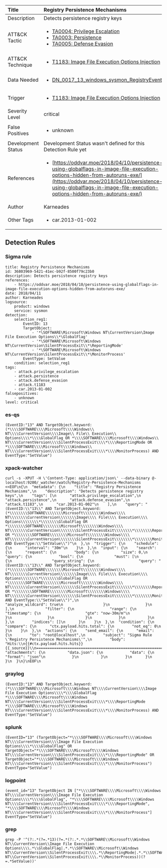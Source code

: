 | Title                | Registry Persistence Mechanisms                                                                                                                                                 |
|:---------------------|:------------------------------------------------------------------------------------------------------------------------------------------------------------|
| Description          | Detects persistence registry keys                                                                                                                                           |
| ATT&amp;CK Tactic    |  <ul><li>[TA0004: Privilege Escalation](https://attack.mitre.org/tactics/TA0004)</li><li>[TA0003: Persistence](https://attack.mitre.org/tactics/TA0003)</li><li>[TA0005: Defense Evasion](https://attack.mitre.org/tactics/TA0005)</li></ul>  |
| ATT&amp;CK Technique | <ul><li>[T1183: Image File Execution Options Injection](https://attack.mitre.org/techniques/T1183)</li></ul>  |
| Data Needed          | <ul><li>[DN_0017_13_windows_sysmon_RegistryEvent](../Data_Needed/DN_0017_13_windows_sysmon_RegistryEvent.md)</li></ul>  |
| Trigger              | <ul><li>[T1183: Image File Execution Options Injection](../Triggers/T1183.md)</li></ul>  |
| Severity Level       | critical |
| False Positives      | <ul><li>unknown</li></ul>  |
| Development Status   |  Development Status wasn't defined for this Detection Rule yet  |
| References           | <ul><li>[https://oddvar.moe/2018/04/10/persistence-using-globalflags-in-image-file-execution-options-hidden-from-autoruns-exe/](https://oddvar.moe/2018/04/10/persistence-using-globalflags-in-image-file-execution-options-hidden-from-autoruns-exe/)</li></ul>  |
| Author               | Karneades |
| Other Tags           | <ul><li>car.2013-01-002</li></ul> | 

## Detection Rules

### Sigma rule

```
title: Registry Persistence Mechanisms
id: 36803969-5421-41ec-b92f-8500f79c23b0
description: Detects persistence registry keys
references:
    - https://oddvar.moe/2018/04/10/persistence-using-globalflags-in-image-file-execution-options-hidden-from-autoruns-exe/
date: 2018/04/11
author: Karneades
logsource:
    product: windows
    service: sysmon
detection:
    selection_reg1:
        EventID: 13
        TargetObject:
            - '*\SOFTWARE\Microsoft\Windows NT\CurrentVersion\Image File Execution Options\\*\GlobalFlag'
            - '*\SOFTWARE\Microsoft\Windows NT\CurrentVersion\SilentProcessExit\\*\ReportingMode'
            - '*\SOFTWARE\Microsoft\Windows NT\CurrentVersion\SilentProcessExit\\*\MonitorProcess'
        EventType: SetValue
    condition: selection_reg1
tags:
    - attack.privilege_escalation
    - attack.persistence
    - attack.defense_evasion
    - attack.t1183
    - car.2013-01-002
falsepositives:
    - unknown
level: critical

```





### es-qs
    
```
(EventID:"13" AND TargetObject.keyword:(*\\\\SOFTWARE\\\\Microsoft\\\\Windows\\ NT\\\\CurrentVersion\\\\Image\\ File\\ Execution\\ Options\\\\*\\\\GlobalFlag OR *\\\\SOFTWARE\\\\Microsoft\\\\Windows\\ NT\\\\CurrentVersion\\\\SilentProcessExit\\\\*\\\\ReportingMode OR *\\\\SOFTWARE\\\\Microsoft\\\\Windows\\ NT\\\\CurrentVersion\\\\SilentProcessExit\\\\*\\\\MonitorProcess) AND EventType:"SetValue")
```


### xpack-watcher
    
```
curl -s -XPUT -H \'Content-Type: application/json\' --data-binary @- localhost:9200/_watcher/watch/Registry-Persistence-Mechanisms <<EOF\n{\n  "metadata": {\n    "title": "Registry Persistence Mechanisms",\n    "description": "Detects persistence registry keys",\n    "tags": [\n      "attack.privilege_escalation",\n      "attack.persistence",\n      "attack.defense_evasion",\n      "attack.t1183",\n      "car.2013-01-002"\n    ],\n    "query": "(EventID:\\"13\\" AND TargetObject.keyword:(*\\\\\\\\SOFTWARE\\\\\\\\Microsoft\\\\\\\\Windows\\\\ NT\\\\\\\\CurrentVersion\\\\\\\\Image\\\\ File\\\\ Execution\\\\ Options\\\\\\\\*\\\\\\\\GlobalFlag OR *\\\\\\\\SOFTWARE\\\\\\\\Microsoft\\\\\\\\Windows\\\\ NT\\\\\\\\CurrentVersion\\\\\\\\SilentProcessExit\\\\\\\\*\\\\\\\\ReportingMode OR *\\\\\\\\SOFTWARE\\\\\\\\Microsoft\\\\\\\\Windows\\\\ NT\\\\\\\\CurrentVersion\\\\\\\\SilentProcessExit\\\\\\\\*\\\\\\\\MonitorProcess) AND EventType:\\"SetValue\\")"\n  },\n  "trigger": {\n    "schedule": {\n      "interval": "30m"\n    }\n  },\n  "input": {\n    "search": {\n      "request": {\n        "body": {\n          "size": 0,\n          "query": {\n            "bool": {\n              "must": [\n                {\n                  "query_string": {\n                    "query": "(EventID:\\"13\\" AND TargetObject.keyword:(*\\\\\\\\SOFTWARE\\\\\\\\Microsoft\\\\\\\\Windows\\\\ NT\\\\\\\\CurrentVersion\\\\\\\\Image\\\\ File\\\\ Execution\\\\ Options\\\\\\\\*\\\\\\\\GlobalFlag OR *\\\\\\\\SOFTWARE\\\\\\\\Microsoft\\\\\\\\Windows\\\\ NT\\\\\\\\CurrentVersion\\\\\\\\SilentProcessExit\\\\\\\\*\\\\\\\\ReportingMode OR *\\\\\\\\SOFTWARE\\\\\\\\Microsoft\\\\\\\\Windows\\\\ NT\\\\\\\\CurrentVersion\\\\\\\\SilentProcessExit\\\\\\\\*\\\\\\\\MonitorProcess) AND EventType:\\"SetValue\\")",\n                    "analyze_wildcard": true\n                  }\n                }\n              ],\n              "filter": {\n                "range": {\n                  "timestamp": {\n                    "gte": "now-30m/m"\n                  }\n                }\n              }\n            }\n          }\n        },\n        "indices": []\n      }\n    }\n  },\n  "condition": {\n    "compare": {\n      "ctx.payload.hits.total": {\n        "not_eq": 0\n      }\n    }\n  },\n  "actions": {\n    "send_email": {\n      "email": {\n        "to": "root@localhost",\n        "subject": "Sigma Rule \'Registry Persistence Mechanisms\'",\n        "body": "Hits:\\n{{#ctx.payload.hits.hits}}{{_source}}\\n================================================================================\\n{{/ctx.payload.hits.hits}}",\n        "attachments": {\n          "data.json": {\n            "data": {\n              "format": "json"\n            }\n          }\n        }\n      }\n    }\n  }\n}\nEOF\n
```


### graylog
    
```
(EventID:"13" AND TargetObject.keyword:(*\\\\SOFTWARE\\\\Microsoft\\\\Windows NT\\\\CurrentVersion\\\\Image File Execution Options\\\\*\\\\GlobalFlag *\\\\SOFTWARE\\\\Microsoft\\\\Windows NT\\\\CurrentVersion\\\\SilentProcessExit\\\\*\\\\ReportingMode *\\\\SOFTWARE\\\\Microsoft\\\\Windows NT\\\\CurrentVersion\\\\SilentProcessExit\\\\*\\\\MonitorProcess) AND EventType:"SetValue")
```


### splunk
    
```
(EventID="13" (TargetObject="*\\\\SOFTWARE\\\\Microsoft\\\\Windows NT\\\\CurrentVersion\\\\Image File Execution Options\\\\*\\\\GlobalFlag" OR TargetObject="*\\\\SOFTWARE\\\\Microsoft\\\\Windows NT\\\\CurrentVersion\\\\SilentProcessExit\\\\*\\\\ReportingMode" OR TargetObject="*\\\\SOFTWARE\\\\Microsoft\\\\Windows NT\\\\CurrentVersion\\\\SilentProcessExit\\\\*\\\\MonitorProcess") EventType="SetValue")
```


### logpoint
    
```
(event_id="13" TargetObject IN ["*\\\\SOFTWARE\\\\Microsoft\\\\Windows NT\\\\CurrentVersion\\\\Image File Execution Options\\\\*\\\\GlobalFlag", "*\\\\SOFTWARE\\\\Microsoft\\\\Windows NT\\\\CurrentVersion\\\\SilentProcessExit\\\\*\\\\ReportingMode", "*\\\\SOFTWARE\\\\Microsoft\\\\Windows NT\\\\CurrentVersion\\\\SilentProcessExit\\\\*\\\\MonitorProcess"] EventType="SetValue")
```


### grep
    
```
grep -P '^(?:.*(?=.*13)(?=.*(?:.*.*\\SOFTWARE\\Microsoft\\Windows NT\\CurrentVersion\\Image File Execution Options\\\\.*\\GlobalFlag|.*.*\\SOFTWARE\\Microsoft\\Windows NT\\CurrentVersion\\SilentProcessExit\\\\.*\\ReportingMode|.*.*\\SOFTWARE\\Microsoft\\Windows NT\\CurrentVersion\\SilentProcessExit\\\\.*\\MonitorProcess))(?=.*SetValue))'
```



